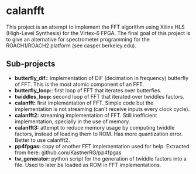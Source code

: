 # calanfft

This project is an attempt to implement the FFT algorithm
using Xilinx HLS (High-Level Synthesis) for the Virtex-6 FPGA.
The final goal of this project is to give an alternative for
spectrometer programming for the ROACH1/ROACH2 platform (see
casper.berkeley.edu).

## Sub-projects
- **butterfly_dif:**: implementation of DiF (decimation in frequency) butterfly of FFT. This is the most atomic component
of an FFT.
- **butterfly_loop:**: first loop of FFT that iterates over
butterfies.
- **twiddles_loop:** second loop of FFT that iterated over 
twiddles factors.
- **calanfft:** first implementation of FFT. Simple code but the
implementation is not streaming (can't receive inputs every
clock cycle).
- **calanfft2:** streaming implementation of FFT. Still 
inefficient implementation, specially in the use of memory.
- **calanfft3:** attempt to reduce memory usage by computing 
twiddle factors, instead of loading them to ROM. Has more
quantization error. Better to use calanfft2.
- **pp4fpgas:** copy of another FFT implementation used for help.
Extracted from here: github.com/KastnerRG/pp4fpgas
- **tw_generator:** python script for the generation of twiddle
factors into a file. Used to later be loaded as ROM in FFT
implementations.

